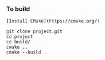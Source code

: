 ### To build
	
	[Install CMake](https://cmake.org/)

	git clone project.git
	cd project
	cd build/
	cmake ..
	cmake --build .